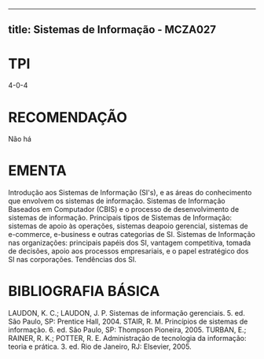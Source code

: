 
---
title: Sistemas de Informação - MCZA027 
---

# TPI

4-0-4

# RECOMENDAÇÃO

Não há

# EMENTA

Introdução aos Sistemas de Informação (SI's), e as áreas do conhecimento que envolvem os sistemas de informação. Sistemas de Informação Baseados em Computador (CBIS) e o processo de desenvolvimento de sistemas de informação. Principais tipos de Sistemas de Informação: sistemas de apoio às operações, sistemas deapoio gerencial, sistemas de e-commerce, e-business e outras categorias de SI. Sistemas de Informação nas organizações: principais papéis dos SI, vantagem competitiva, tomada de decisões, apoio aos processos empresariais, e o papel estratégico dos SI nas corporações. Tendências dos SI.

# BIBLIOGRAFIA BÁSICA

LAUDON, K. C.; LAUDON, J. P. Sistemas de informação gerenciais. 5. ed. São Paulo, SP: Prentice Hall, 2004.
STAIR, R. M. Princípios de sistemas de informação. 6. ed. São Paulo, SP: Thompson Pioneira, 2005.
TURBAN, E.; RAINER, R. K.; POTTER, R. E. Administração de tecnologia da informação: teoria e prática. 3. ed. Rio de Janeiro, RJ: Elsevier, 2005.
        
